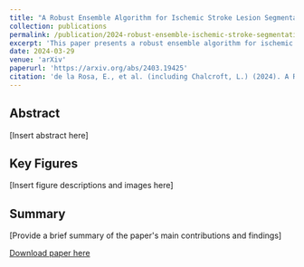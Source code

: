 ```yaml
---
title: "A Robust Ensemble Algorithm for Ischemic Stroke Lesion Segmentation: Generalizability and Clinical Utility Beyond the ISLES Challenge"
collection: publications
permalink: /publication/2024-robust-ensemble-ischemic-stroke-segmentation
excerpt: 'This paper presents a robust ensemble algorithm for ischemic stroke lesion segmentation, demonstrating generalizability and clinical utility beyond the ISLES Challenge.'
date: 2024-03-29
venue: 'arXiv'
paperurl: 'https://arxiv.org/abs/2403.19425'
citation: 'de la Rosa, E., et al. (including Chalcroft, L.) (2024). A Robust Ensemble Algorithm for Ischemic Stroke Lesion Segmentation: Generalizability and Clinical Utility Beyond the ISLES Challenge. <i>arXiv preprint</i>. arXiv:2403.19425.'
---
```


## Abstract
[Insert abstract here]

## Key Figures
[Insert figure descriptions and images here]

## Summary
[Provide a brief summary of the paper's main contributions and findings]

[Download paper here](https://arxiv.org/abs/2403.19425)
